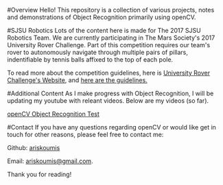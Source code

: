 #Overview
Hello! This repository is a collection of various projects, notes and demonstrations of Object Recognition primarily using openCV.

#SJSU Robotics
Lots of the content here is made for The 2017 SJSU Robotics Team. We are currently participating in The Mars Society's 2017 University Rover Challenge. Part of this competition requires our team's rover to autonomously navigate through multiple pairs of pillars, indentifiable by tennis balls affixed to the top of each pole.

To read more about the competition guidelines, here is [University Rover Challenge's Website](http://urc.marssociety.org/), and [here are the guidelines.](https://7aec5dcb-a-3f6a8980-s-sites.googlegroups.com/a/marssociety.org/urc/files/University%20Rover%20Challenge%20Rules%202017.pdf?attachauth=ANoY7crOnzmieDMKr6WQ1NkGf9MYWuoh56TK9FMJ8qHZgArp216UtmjiUb0eObRjiZ4fyKQ2OhUdNBAVIaNm5klPQIJuV4iH9ew_Wxd-etJanF9lx1KXRHX0c84J5xWUM9RZ_Zsms5tDefxjeDnloX4P2WK0InDF4iGrLdOfF4zwV5jQMVvdFK1-SouO29VLdskRSZ5Bb3zq734CT28zt_AkWB8AiiVeETgMXC9ESg0pJ_cdlTVzF92zx30qIPt3fRN4o8Rg2pCZ&attredirects=0)

#Additional Content
As I make progress with Object Recognition, I will be updating my youtube with releant videos. Below are my videos (so far).

[openCV Object Recognition Test ](https://www.youtube.com/watch?v=HxGDDj41RXY)

#Contact
If you have any questions regarding openCV or would like get in touch for other reasons, please feel free to contact me:

Github: [ariskoumis](http://github.com/ariskoumis)

Email: <a href="mailto:ariskoumis@gmail.com">ariskoumis@gmail.com</a>.

Thank you for reading!
